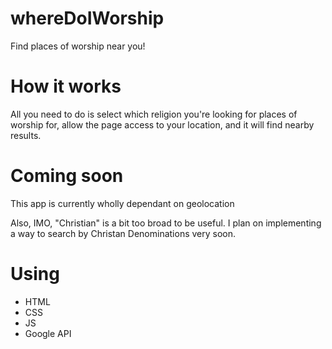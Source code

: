 # whereDoIWorship
Find places of worship near you!

# How it works
All you need to do is select which religion you're looking for places of worship for, allow the page access to your location, and it will find nearby results.

# Coming soon
This app is currently wholly dependant on geolocation

Also, IMO, "Christian" is a bit too broad to be useful. I plan on implementing a way to search by Christan Denominations very soon.

# Using
- HTML
- CSS
- JS
- Google API

